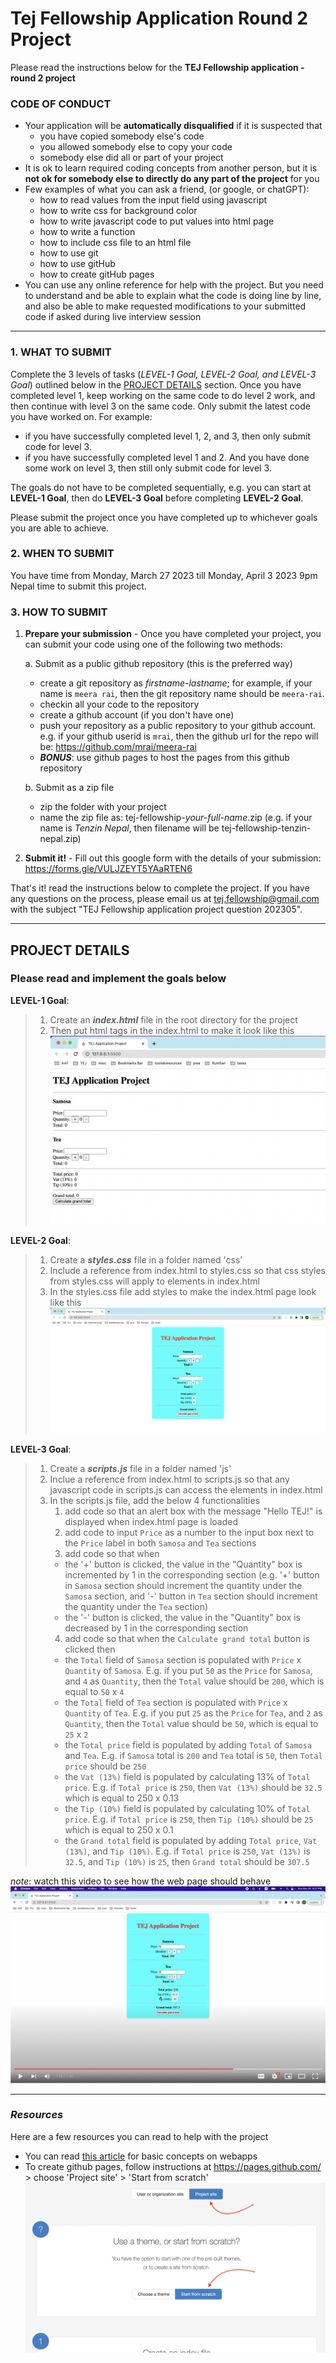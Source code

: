 # Tej Fellowship Application Round 2 Project

Please read the instructions below for the **TEJ Fellowship application - round 2 project**

### CODE OF CONDUCT

- Your application will be **automatically disqualified** if it is suspected that
  - you have copied somebody else's code
  - you allowed somebody else to copy your code
  - somebody else did all or part of your project
- It is ok to learn required coding concepts from another person, but it is **not ok for somebody else to directly do any part of the project** for you
- Few examples of what you can ask a friend, (or google, or chatGPT):
  - how to read values from the input field using javascript
  - how to write css for background color
  - how to write javascript code to put values into html page
  - how to write a function
  - how to include css file to an html file
  - how to use git
  - how to use gitHub
  - how to create gitHub pages
- You can use any online reference for help with the project. But you need to understand and be able to explain what the code is doing line by line, and also be able to make requested modifications to your submitted code if asked during live interview session

---

### 1. WHAT TO SUBMIT

Complete the 3 levels of tasks (_LEVEL-1 Goal, LEVEL-2 Goal, and LEVEL-3 Goal_) outlined below in the [PROJECT DETAILS](#project-details) section. Once you have completed level 1, keep working on the same code to do level 2 work, and then continue with level 3 on the same code. Only submit the latest code you have worked on. For example:

- if you have successfully completed level 1, 2, and 3, then only submit code for level 3.
- if you have successfully completed level 1 and 2. And you have done some work on level 3, then still only submit code for level 3.

The goals do not have to be completed sequentially, e.g. you can start at **LEVEL-1 Goal**, then do **LEVEL-3 Goal** before completing **LEVEL-2 Goal**.

Please submit the project once you have completed up to whichever goals you are able to achieve.

### 2. WHEN TO SUBMIT

You have time from Monday, March 27 2023 till Monday, April 3 2023 9pm Nepal time to submit this project.

### 3. HOW TO SUBMIT

1. **Prepare your submission** - Once you have completed your project, you can submit your code using one of the following two methods:

   a. Submit as a public github repository (this is the preferred way)

   - create a git repository as _firstname-lastname_; for example, if your name is `meera rai`, then the git repository name should be `meera-rai`.
   - checkin all your code to the repository
   - create a github account (if you don't have one)
   - push your repository as a public repository to your github account. e.g. if your github userid is `mrai`, then the github url for the repo will be: https://github.com/mrai/meera-rai
   - **_BONUS_**: use github pages to host the pages from this github repository

   b. Submit as a zip file

   - zip the folder with your project
   - name the zip file as: tej-fellowship-_your-full-name_.zip (e.g. if your name is _Tenzin Nepal_, then filename will be tej-fellowship-tenzin-nepal.zip)

2. **Submit it!** - Fill out this google form with the details of your submission: https://forms.gle/VULJZEYT5YAaRTEN6

That's it! read the instructions below to complete the project. If you have any questions on the process, please email us at tej.fellowship@gmail.com with the subject "TEJ Fellowship application project question 202305".

---

## PROJECT DETAILS

### Please read and implement the goals below

**LEVEL-1 Goal**:

> 1. Create an **_index.html_** file in the root directory for the project
> 2. Then put html tags in the index.html to make it look like this
>    ![Level 1](images/202305-level1.png)

**LEVEL-2 Goal**:

> 1. Create a **_styles.css_** file in a folder named 'css'
> 2. Include a reference from index.html to styles.css so that css styles from styles.css will apply to elements in index.html
> 3. In the styles.css file add styles to make the index.html page look like this
>    ![Level 1](images/202305-level2.png)

**LEVEL-3 Goal**:

> 1. Create a **_scripts.js_** file in a folder named 'js'
> 2. Inclue a reference from index.html to scripts.js so that any javascript code in scripts.js can access the elements in index.html
> 3. In the scripts.js file, add the below 4 functionalities
>    1. add code so that an alert box with the message "Hello TEJ!" is displayed when index.html page is loaded
>    2. add code to input `Price` as a number to the input box next to the `Price` label in both `Samosa` and `Tea` sections
>    3. add code so that when
>    - the '+' button is clicked, the value in the "Quantity" box is incremented by 1 in the corresponding section (e.g. '+' button in `Samosa` section should increment the quantity under the `Samosa` section, and '-' button in `Tea` section should increment the quantity under the `Tea` section)
>    - the '-' button is clicked, the value in the "Quantity" box is decreased by 1 in the corresponding section
>    4. add code so that when the `Calculate grand total` button is clicked then
>    - the `Total` field of `Samosa` section is populated with `Price` x `Quantity` of `Samosa`. E.g. if you put `50` as the `Price` for `Samosa`, and `4` as `Quantity`, then the `Total` value should be `200`, which is equal to `50` x `4`
>    - the `Total` field of `Tea` section is populated with `Price` x `Quantity` of `Tea`. E.g. if you put `25` as the `Price` for `Tea`, and `2` as `Quantity`, then the `Total` value should be `50`, which is equal to `25` x `2`
>    - the `Total price` field is populated by adding `Total` of `Samosa` and `Tea`. E.g. if `Samosa` total is `200` and `Tea` total is `50`, then `Total price` should be `250`
>    - the `Vat (13%)` field is populated by calculating 13% of `Total price`. E.g. if `Total price` is `250`, then `Vat (13%)` should be `32.5` which is equal to 250 x 0.13
>    - the `Tip (10%)` field is populated by calculating 10% of `Total price`. E.g. if `Total price` is `250`, then `Tip (10%)` should be `25` which is equal to 250 x 0.1
>    - the `Grand total` field is populated by adding `Total price`, `Vat (13%)`, and `Tip (10%)`. E.g. if `Total price` is `250`, `Vat (13%)` is `32.5`, and `Tip (10%)` is `25`, then `Grand total` should be `307.5`

_note_: watch this video to see how the web page should behave
[![Javascript functionality](images/202305-level3.png)](https://youtu.be/B2DyIna0QzA)

---

### _Resources_

Here are a few resources you can read to help with the project

- You can read [this article](https://rushilshakya.github.io/tej-curriculum-pre-bcp/what-is-webapp) for basic concepts on webapps
- To create github pages, follow instructions at https://pages.github.com/ > choose 'Project site' > 'Start from scratch'
  <img width="1004" alt="image" src="images/github-pages.png">
